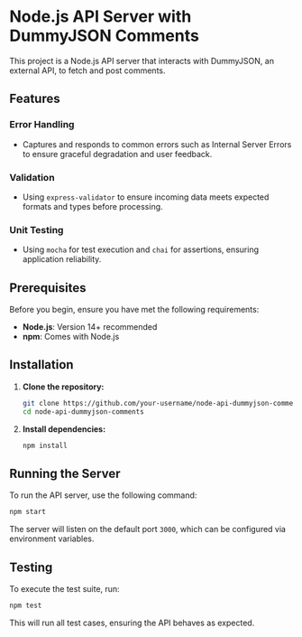 
# Node.js API Server with DummyJSON Comments
This project is a Node.js API server that interacts with DummyJSON, an external API, to fetch and post comments.

## Features

### Error Handling
- Captures and responds to common errors such as Internal Server Errors to ensure graceful degradation and user feedback.
### Validation
- Using `express-validator` to ensure incoming data meets expected formats and types before processing.
### Unit Testing
- Using `mocha` for test execution and `chai` for assertions, ensuring application reliability.

## Prerequisites

Before you begin, ensure you have met the following requirements:

- **Node.js**: Version 14+ recommended
- **npm**: Comes with Node.js

## Installation

1. **Clone the repository:**

   ```bash
   git clone https://github.com/your-username/node-api-dummyjson-comments.git
   cd node-api-dummyjson-comments
   ```

2. **Install dependencies:**

   ```bash
   npm install
   ```

## Running the Server

To run the API server, use the following command:

```bash
npm start
```

The server will listen on the default port `3000`, which can be configured via environment variables.

## Testing

To execute the test suite, run:

```bash
npm test
```

This will run all test cases, ensuring the API behaves as expected.
